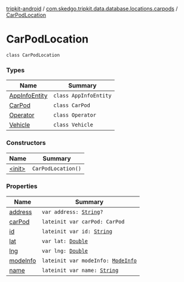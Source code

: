 [tripkit-android](../../index.md) / [com.skedgo.tripkit.data.database.locations.carpods](../index.md) / [CarPodLocation](./index.md)

# CarPodLocation

`class CarPodLocation`

### Types

| Name | Summary |
|---|---|
| [AppInfoEntity](-app-info-entity/index.md) | `class AppInfoEntity` |
| [CarPod](-car-pod/index.md) | `class CarPod` |
| [Operator](-operator/index.md) | `class Operator` |
| [Vehicle](-vehicle/index.md) | `class Vehicle` |

### Constructors

| Name | Summary |
|---|---|
| [&lt;init&gt;](-init-.md) | `CarPodLocation()` |

### Properties

| Name | Summary |
|---|---|
| [address](address.md) | `var address: `[`String`](https://kotlinlang.org/api/latest/jvm/stdlib/kotlin/-string/index.html)`?` |
| [carPod](car-pod.md) | `lateinit var carPod: CarPod` |
| [id](id.md) | `lateinit var id: `[`String`](https://kotlinlang.org/api/latest/jvm/stdlib/kotlin/-string/index.html) |
| [lat](lat.md) | `var lat: `[`Double`](https://kotlinlang.org/api/latest/jvm/stdlib/kotlin/-double/index.html) |
| [lng](lng.md) | `var lng: `[`Double`](https://kotlinlang.org/api/latest/jvm/stdlib/kotlin/-double/index.html) |
| [modeInfo](mode-info.md) | `lateinit var modeInfo: `[`ModeInfo`](../../skedgo.tripkit.routing/-mode-info/index.md) |
| [name](name.md) | `lateinit var name: `[`String`](https://kotlinlang.org/api/latest/jvm/stdlib/kotlin/-string/index.html) |
